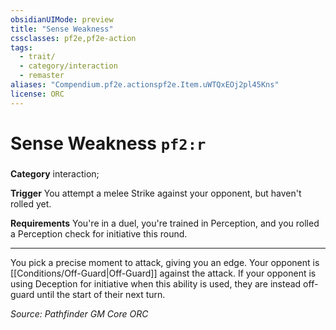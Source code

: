 ```yaml
---
obsidianUIMode: preview
title: "Sense Weakness"
cssclasses: pf2e,pf2e-action
tags:
  - trait/
  - category/interaction
  - remaster
aliases: "Compendium.pf2e.actionspf2e.Item.uWTQxEOj2pl45Kns"
license: ORC
---
```

# Sense Weakness `pf2:r`

### 

**Category** interaction; 




**Trigger** You attempt a melee Strike against your opponent, but haven't rolled yet.

**Requirements** You're in a duel, you're trained in Perception, and you rolled a Perception check for initiative this round.

* * *

You pick a precise moment to attack, giving you an edge. Your opponent is [[Conditions/Off-Guard|Off-Guard]] against the attack. If your opponent is using Deception for initiative when this ability is used, they are instead off-guard until the start of their next turn.

*Source: Pathfinder GM Core*
*ORC*